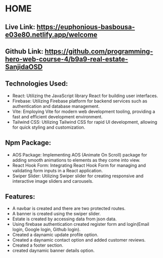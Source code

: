 # HOME

## Live Link: https://euphonious-basbousa-e03e80.netlify.app/welcome
## Github Link: https://github.com/programming-hero-web-course-4/b9a9-real-estate-SanjidaOSD


## Technologies Used:
- React: Utilizing the JavaScript library React for building user interfaces.
- Firebase: Utilizing Firebase platform for backend services such as authentication and database management.
- Vite: Employing Vite for modern web development tooling, providing a fast and efficient development environment.
- Tailwind CSS: Utilizing Tailwind CSS for rapid UI development, allowing for quick styling and customization.

## Npm Package:

- AOS Package: Implementing AOS (Animate On Scroll) package for adding smooth animations to elements as they come into view.
- React Hook Form: Integrating React Hook Form for managing and validating form inputs in a React application.
- Swiper Slider: Utilizing Swiper slider for creating responsive and interactive image sliders and carousels.


## Features:

- A navbar is created and there are two protected routes.
- A banner is created using the swiper slider.
- Estate is created by accessing data from json data.
- Using firebase authentication created register form and login(Email login, Google login, Github  login).
- Created a daynamic update profile option.
- Created a daynamic contact option and added customer reviews.
- Created a footer section.
- created daynamic banner details option.
